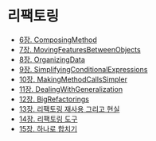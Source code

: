 # 리팩토링

* [6장. ComposingMethod]
* [7장. MovingFeaturesBetweenObjects]
* [8장. OrganizingData]
* [9장. SimplifyingConditionalExpressions]
* [10장. MakingMethodCallsSimpler]
* [11장. DealingWithGeneralization]
* [12장. BigRefactorings]
* [13장. 리팩토링 재사용 그리고 현실]
* [14장. 리팩토링 도구]
* [15장. 하나로 합치기]

[6장. ComposingMethod]: https://github.com/YonghoChoi/develope-note/blob/master/md/Refactoring/6.ComposingMethod.md
[7장. MovingFeaturesBetweenObjects]: https://github.com/YonghoChoi/develope-note/blob/master/md/Refactoring/7.MovingFeaturesBetweenObjects.md
[8장. OrganizingData]: https://github.com/YonghoChoi/develope-note/blob/master/md/Refactoring/8.OrganizingData.md
[9장. SimplifyingConditionalExpressions]: https://github.com/YonghoChoi/develope-note/blob/master/md/Refactoring/9.SimplifyingConditionalExpressions.md
[10장. MakingMethodCallsSimpler]: https://github.com/YonghoChoi/develope-note/blob/master/md/Refactoring/10.MakingMethodCallsSimpler.md
[11장. DealingWithGeneralization]: https://github.com/YonghoChoi/develope-note/blob/master/md/Refactoring/11.DealingWithGeneralization.md
[12장. BigRefactorings]: https://github.com/YonghoChoi/develope-note/blob/master/md/Refactoring/12.BigRefactorings.md
[13장. 리팩토링 재사용 그리고 현실]: https://github.com/YonghoChoi/develope-note/blob/master/md/Refactoring/13.리팩토링_재사용_그리고_현실.md
[14장. 리팩토링 도구]: https://github.com/YonghoChoi/develope-note/blob/master/md/Refactoring/14.리팩토링_도구.md
[15장. 하나로 합치기]: https://github.com/YonghoChoi/develope-note/blob/master/md/Refactoring/15.하나로_합치기.md

